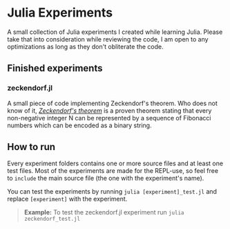# Julia Experiments
A small collection of Julia experiments I created while learning Julia. Please take that into consideration while reviewing the code, I am open to any optimizations as long as they don't obliterate the code.

## Finished experiments
### zeckendorf.jl
A small piece of code implementing Zeckendorf's theorem. Who does not know of it, *[Zeckendorf's theorem](https://en.wikipedia.org/wiki/Zeckendorf%27s_theorem)* is a proven theorem stating that every non-negative integer N can be represented by a sequence of Fibonacci numbers which can be encoded as a binary string.

## How to run
Every experiment folders contains one or more source files and at least one test files. Most of the experiments are made for the REPL-use, so feel free to `include` the main source file (the one with the experiment's name).

You can test the experiments by running `julia [experiment]_test.jl` and replace `[experiment]` with the experiment.

> **Example:** To test the zeckendorf.jl experiment run `julia zeckendorf_test.jl`

